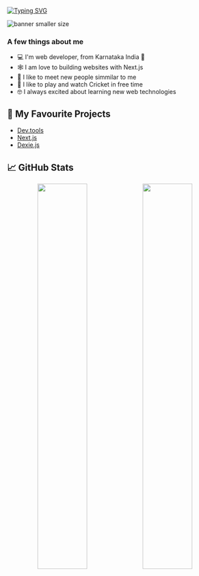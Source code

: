 [![Typing SVG](https://readme-typing-svg.herokuapp.com?font=Fira+Code&pause=1000&color=A9FEF7&center=true&vCenter=true&random=true&width=500&lines=Hi%2C+I'm+Sabeer+Bikba;Welcome+To+My+Github+Profile)](https://git.io/typing-svg)


![banner smaller size](https://user-images.githubusercontent.com/76690419/191395838-1600a7d2-ba0f-47e0-bd17-a8f167c6a3bf.png)


### A few things about me

- 💻 I'm web developer, from Karnataka India 📍
- 🕸️ I am love to building websites with Next.js
- 🤝 I like to meet new people simmilar to me 
- 🏏 I like to play and watch Cricket in free time
- 🤓 I always excited about learning new web technologies 

## 📰 My Favourite Projects

- [Dev.tools](https://github.com/sabeerbikba/dev.tools)
- [Next.js](https://github.com/vercel/next.js)
- [Dexie.js](https://github.com/dexie/Dexie.js)


## 📈 GitHub Stats

<p align="center">
  <img width="48%" src="https://github-readme-stats.vercel.app/api?username=sabeerbikba&show_icons=true&theme=radical" />
  <img width="48%" src="https://github-readme-streak-stats.herokuapp.com/?user=sabeerbikba&theme=radical" />
</p>
